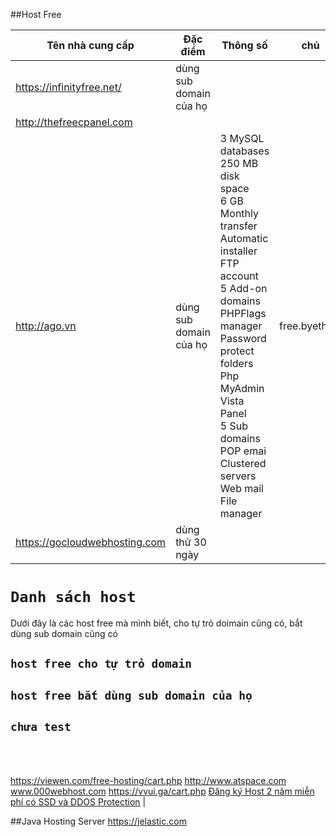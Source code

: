 ##Host Free 

| Tên nhà cung cấp| Đặc điểm | Thông số | chủ |
|-----------------|----------|----------|-----|
https://infinityfree.net/ | dùng sub domain của họ | | |
http://thefreecpanel.com | | | |
http://ago.vn | dùng sub domain của họ | 3 MySQL databases<br>250 MB disk space<br>6 GB Monthly transfer<br>Automatic installer<br>FTP account<br>5 Add-on domains<br>PHPFlags manager<br>Password protect folders<br>Php MyAdmin<br>Vista Panel<br>5 Sub domains<br>POP emai<br>Clustered servers<br>Web mail<br>File manager | free.byethost |
| https://gocloudwebhosting.com | dùng thử 30 ngày ||
# `Danh sách host`
Dưới đây là các host free mà mình biết, cho tự trỏ doimain cũng có, bắt dùng sub domain cũng có
## `host free cho tự trỏ domain`
## `host free bắt dùng sub domain của họ`
## `chưa test`
<br>



|   |
|---|
https://viewen.com/free-hosting/cart.php
http://www.atspace.com
www.000webhost.com
https://vvui.ga/cart.php
[Đăng ký Host 2 năm miễn phí có SSD và DDOS Protection](https://anonyviet.com/dang-ky-host-2-nam-mien-phi-co-ssd-va-ddos-protection) |


##Java Hosting Server
https://jelastic.com
